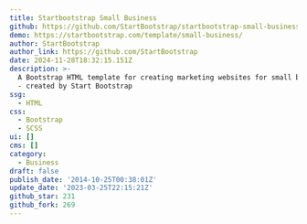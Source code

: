 ```yaml
---
title: Startbootstrap Small Business
github: https://github.com/StartBootstrap/startbootstrap-small-business
demo: https://startbootstrap.com/template/small-business/
author: StartBootstrap
author_link: https://github.com/StartBootstrap
date: 2024-11-28T18:32:15.151Z
description: >-
  A Bootstrap HTML template for creating marketing websites for small businesses
  - created by Start Bootstrap
ssg:
  - HTML
css:
  - Bootstrap
  - SCSS
ui: []
cms: []
category:
  - Business
draft: false
publish_date: '2014-10-25T00:38:01Z'
update_date: '2023-03-25T22:15:21Z'
github_star: 231
github_fork: 269
---
```

